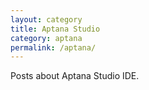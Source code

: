 ```yaml
---
layout: category
title: Aptana Studio
category: aptana
permalink: /aptana/
---
```

Posts about Aptana Studio IDE.

